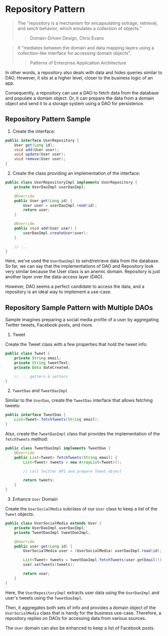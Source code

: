 # **Repository Pattern**

> The "repository is a mechanism for encapsulating sotrage, retrieval, and serch behavior, which emulates a collection of objects."
>> Domain-Driven Design, Chris Evans

> It "mediates between the domain and data mapping layers using a collection-like interface for accessing domain objects".
>> Patterns of Enterprise Application Architecture

In other words, a repository also deals with data and hides queries similar to DAO. However, it sits at a higher level, closer to the business logic of an app. 

Consequently, a repository can use a DAO to fetch data from the database and populate a domain object. Or, it can prepare the data from a domain object and send it to a storage system using a DAO for persistence. 

## **Repository Pattern Sample**

1. Create the interface:
```Java
public interface UserRepository {
    User get(Long id);
    void add(User user);
    void update(User user);
    void remove(User user);
}
```

2. Create the class providing an implementation of the interface:
```Java
public class UserRepositoryImpl implements UserRepository {
    private UserDaoImpl userDaoImpl;

    @Override
    public User get(Long id) {
        User user = userDaoImpl.read(id);
        return user;
    }

    @Override
    public void add(User user) {
        userDaoImpl.createUser(user);
    }

    // ...
}
```

Here, we've used the `UserDaoImpl` to send/retrieve data from the database. So far, we can say that the implementations of DAO and Repository look very similar because the User class is an anemic domain. Repository is just another layer over the data-access layer (DAO). 

However, DAO seems a perfect candidate to access the data, and a repository is an ideal way to implement a use-case.

## **Repository Sample Pattern with Multiple DAOs**

Sample imagines preparing a social media profile of a user by aggregating Twitter tweets, Facebook posts, and more.

1. Tweet

Create the Tweet class with a few properties that hold the tweet info:
```Java 
public class Tweet {
    private String email;
    private String tweetText;
    private Data dateCreated;

    // ... getters & setters
}
```

2. `TweetDao` and `TweetDaoImpl`

Similar to the `UserDao`, create the `TweetDao` interface that allows fetching tweets:
```Java
public interface TweetDao {
    List<Tweet> fetchTweets(String email);
}
```

Also, create the `TweetDaoImpl` class that provides the implementation of the `fetchTweets` method:

```Java
public class TweetDaoImpl implements TweetDao {
    @Override
    public List<Tweet> fetchTweets(String email) {
        List<Tweet> tweets = new ArrayList<Tweet>();

        // call Twitter API and prepare Tweet object

        return tweets;
    }
}
```

3. Enhance `User` Domain

Create the `UserSocialMedia` subclass of our `User` class to keep a list of the `Tweet` objects:

```Java
public class UserSocialMedia extends User {
    private UserDaoImpl userDaoImpl;
    private TweetDaoImpl tweetDaoImpl;

    @Override
    public user get(Long id) {
        UserSocialMedia user = (UserSocialMedia) userDaoImpl.read(id);

        List<Tweet> tweets = tweetDaoImpl.fetchTweets(user.getEmail());
        user.setTweets(tweets);

        return user;
    }
}
```

Here, the `UserRepositoryImpl` extracts user data using the `UserDaoImpl` and user's tweets using the `TweetDaoImpl`.

Then, it aggregates both sets of info and provides a domain object of the `UserSocialMedia` class that is handy for the business use-case. Therefore, a repository replies on DAOs for accessing data from various sources. 

The `User` domain can also be enhanced to keep a list of Facebook posts.